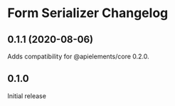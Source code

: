 # Form Serializer Changelog

## 0.1.1 (2020-08-06)

Adds compatibility for @apielements/core 0.2.0.

## 0.1.0

Initial release
